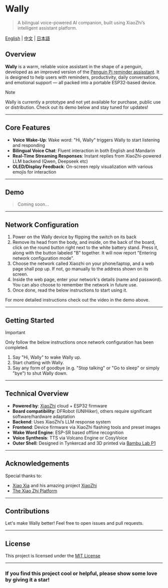 # Wally

> A bilingual voice-powered AI companion, built using XiaoZhi’s intelligent assistant platform.

[English](README.md) | [中文](README_cn.md) | [日本語](README_ja.md)

## Overview

**Wally** is a warm, reliable voice assistant in the shape of a penguin, developed as an improved version of the [Penguin Pi reminder assisstant](https://github.com/JLW-7/Penguin-Pi). It is designed to help users with reminders, productivity, daily conversations, and emotional support — all packed into a portable ESP32-based device.

> [!NOTE]
> Wally is currently a prototype and not yet available for purchase, public use or distribution. Check out its demo below and stay tuned for updates!

---

## Core Features

* **Voice Wake-Up**: Wake word: "Hi, Wally" triggers Wally to start listening and responding
* **Bilingual Voice Chat**: Fluent interaction in both English and Mandarin
* **Real-Time Streaming Responses**: Instant replies from XiaoZhi-powered LLM backend (Qwen, Deepseek etc)
* **OLED/Display Feedback**: On-screen reply visualization with various emojis for interaction

---

## Demo

> Coming soon...

---

## Network Configuration

1. Power on the Wally device by flipping the switch on its back
2. Remove its head from the body, and inside, on the back of the board, click on the round button right next to the white battery stand. Press it, along with the button labeled "B" together. It will now report "Entering network configuration mode". 
3. Choose the network called Xiaozhi on your phone/laptop, and a web page shall pop up. If not, go manually to the address shown on its screen.
4. Inside the web page, enter your network's details (name and password). You can also choose to remember the network in future use.
5. Once done, read the below instructions to start using it.

For more detailed instructions check out the video in the demo above.
___

## Getting Started

> [!IMPORTANT]
> Only follow the below instructions once network configuration has been completed.

1. Say "Hi, Wally" to wake Wally up.
2. Start chatting with Wally.
3. Say any form of goodbye (e.g. "Stop talking" or "Go to sleep" or simply "bye") to shut Wally down.

---

## Technical Overview

* **Powered by**: [XiaoZhi](https://github.com/78/xiaozhi-esp32) cloud + ESP32 firmware
* **Board compatibility**: DFRobot (UNIHiker), others require significant software/hardware adaptation
* **Backend**: Uses XiaoZhi’s LLM response system
* **Frontend**: Device firmware via XiaoZhi flashing tools and preset images
* **Wake Word Engine**: ESP-SR based offline recognition
* **Voice Synthesis**: TTS via Volcano Engine or CosyVoice
* **Outer Shell**: Designed in Tynkercad and 3D printed via [Bambu Lab P1](https://bambulab.com/en-us/p1)

___

## Acknowledgements

Special thanks to:
- [Xiao Xia](https://github.com/78) and his amazing project [XiaoZhi](https://github.com/78/xiaozhi-esp32)
- [The Xiao Zhi Platform](https://xiaozhi.me/)

___

## Contributions

Let's make Wally better! Feel free to open issues and pull requests.

---

## License

This project is licensed under the [MIT License](LICENSE)

---

### If you find this project cool or helpful, please show some love by giving it a star!
